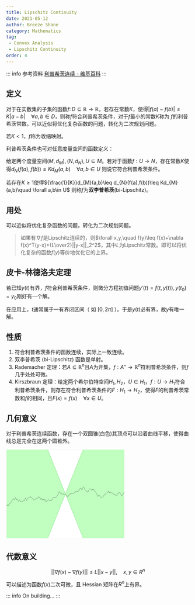 ```yaml
---
title: Lipschitz Continuity
date: 2021-05-12
author: Breeze Shane
category: Mathematics
tag:
 - Convex Analysis
 - Lipschitz Continuity
order: 4
---
```


::: info 参考资料 [利普希茨连续 - 维基百科](https://zh.wikipedia.org/wiki/%E5%88%A9%E6%99%AE%E5%B8%8C%E8%8C%A8%E9%80%A3%E7%BA%8C)
:::

## 定义

对于在实数集的子集的函数$f\colon D\subseteq \mathbb {R} \to \mathbb {R}$，若存在常数$K$，使得$|f(a)-f(b)|\leq K|a-b|\quad \forall a,b\in D$，则称$f$符合利普希茨条件，对于$f$最小的常数$K$称为 $f$的利普希茨常数。可以近似将优化复杂函数的问题，转化为二次规划问题。

若$K<1$，$f$称为收缩映射。

利普希茨条件也可对任意度量空间的函数定义：

给定两个度量空间$(M,d_{M}),(N,d_{N}),U\subseteq M$。若对于函数$f:U\to N$，存在常数$K$使得$d_{N}(f(a),f(b))\leq Kd_{M}(a,b)\quad \forall a,b\in U$
则说它符合利普希茨条件。

若存在$K\geq 1$使得${\frac{1}{K}}d_{M}(a,b)\leq d_{N}(f(a),f(b))\leq Kd_{M}(a,b)\quad \forall a,b\in U$
则称$f$为**双李普希茨**(bi-Lipschitz)。

## 用处

可以近似将优化复杂函数的问题，转化为二次规划问题。

> 如果有$\nabla f$是Lipschitz连续的，则$\forall x,y,\quad f(y)\leq f(x)+\nabla f(x)^T(y-x)+{L\over2}||y-x||_2^2$，其中$L$为Lipschitz常数。即可以将优化复杂的函数$f(y)$等价地优化它的上界。

## 皮卡-林德洛夫定理

若已知$y(t)$有界，$f$符合利普希茨条件，则微分方程初值问题$y'(t)=f(t,y(t)),y(t_{0})=y_{0}$刚好有一个解。

在应用上，$t$通常属于一有界闭区间（ 如 $[0,2 \pi ]$ ）。于是$y(t)$必有界，故$y$有唯一解。

## 性质

1. 符合利普希茨条件的函数连续，实际上一致连续。
2. 双李普希茨 (bi-Lipschitz) 函数是单射。
3. Rademacher 定理：若$A\subseteq {\mathbb  {R}}^{n}$且$A$为开集，$f:A''\to {\mathbb  {R}}^{n}$符利普希茨条件，则$f$几乎处处可微。
4. Kirszbraun 定理：给定两个希尔伯特空间$H_{1},H_{2}$，$U\in H_{1}$，$f:U\to H_{1}$符合利普希茨条件，则存在符合利普希茨条件的$F:H_{1}\to H_{2}$，使得$F$的利普希茨常数和$f$的相同，且$F(x)=f(x)\quad \forall x\in U$。

## 几何意义

对于利普希茨连续函数，存在一个双圆锥(白色)其顶点可以沿着曲线平移，使得曲线总是完全在这两个圆锥外。

![Lipschitz Continuity](./assets/Lipschitz_continuity_2.png)

## 代数意义

$$
||\nabla f(x)-\nabla f(y)|| \leq L||x-y||,\quad x,y\in R^n
$$

可以描述为函数$f(x)$二次可微，且 Hessian 矩阵在$R^n$上有界。

::: info On building...
:::
